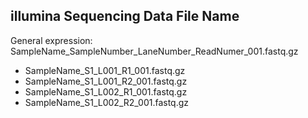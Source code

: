 ## illumina Sequencing Data File Name
General expression: SampleName_SampleNumber_LaneNumber_ReadNumer_001.fastq.gz
- SampleName_S1_L001_R1_001.fastq.gz
- SampleName_S1_L001_R2_001.fastq.gz
- SampleName_S1_L002_R1_001.fastq.gz
- SampleName_S1_L002_R2_001.fastq.gz
